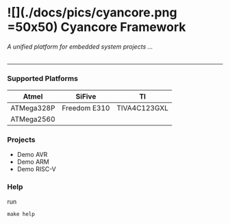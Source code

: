 # ![](./docs/pics/cyancore.png =50x50) Cyancore Framework
###### *A unified platform for embedded system projects ...*
---

### Supported Platforms


| Atmel      | SiFive       | TI           |
| ---------- | ------------ | ------------ |
| ATMega328P | Freedom E310 | TIVA4C123GXL |
| ATMega2560 |

### Projects

* Demo AVR
* Demo ARM
* Demo RISC-V

### Help
run
```
make help
```

